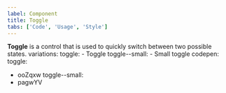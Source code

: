 ```yaml
---
label: Component
title: Toggle
tabs: ['Code', 'Usage', 'Style']
---
```


<page-intro>**Toggle** is a control that is used to quickly switch between two possible states.</page-intro>
variations:
  toggle:
    - Toggle
  toggle--small:
    - Small toggle
codepen:
  toggle:
  - ooZqxw
  toggle--small:
  - pagwYV
